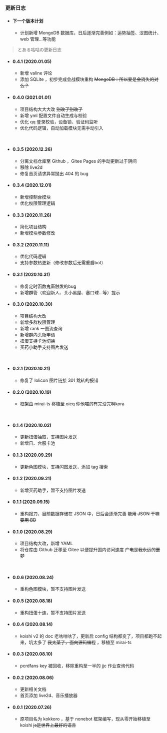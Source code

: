 ### 更新日志 <!-- {docsify-ignore} -->

- #### 下一个版本计划
  - 计划新增 MongoDB 数据库，日后逐渐完善例如：运势抽签、涩图统计、web 管理...等功能

> とある咕咕の更新日志

- #### 0.4.1 (2020.01.05)
  - 新增 valine 评论
  - 添加 SQLite ，初步完成会战模块重构 ~~MongoDB：所以爱是会消失的对么？~~

- #### 0.4.0 (2021.01.01)
  - 项目结构大大大改 ~~别改了别改了~~
  - 新增 yml 配置文件自动生成与校验
  - 优化 qq 登录校验，设备锁、验证码监听
  - 优化代码逻辑，自动加载模块无需手动引入

</br>

- #### 0.3.5 (2020.12.26)
  - 分离文档仓库至 Github ，Gitee Pages 的手动更新过于阴间
  - 移除 live2d
  - 修复首页请求异常抛出 404 的 bug

- #### 0.3.4 (2020.12.01)
  - 新增控制台模块
  - 优化权限管理逻辑

- #### 0.3.3 (2020.11.26)
  - 简化项目结构
  - 新增模块参数修改

- #### 0.3.2 (2020.11.11)
  - 优化代码逻辑
  - 支持参数热更新（修改参数后无需重启bot）

- #### 0.3.1 (2020.10.31)
  - 修复定时函数鬼畜触发的bug
  - 新增群管（欢迎新人、关小黑屋、塞口球...等）提示

- #### 0.3.0 (2020.10.30)
  - 项目结构大改
  - 新增多群权限管理
  - 新增 rank 一图流查询
  - 新增群内头衔申请
  - 扭蛋支持卡池切换
  - 买药小助手支持图片发送

</br>

- #### 0.2.1 (2020.10.21)
  - 修复了 lolicon 图片链接 301 跳转的报错

- #### 0.2.0 (2020.10.19)
  - 框架由 mirai-ts 移植至 oicq ~~你他喵的有完没完啊kora~~

</br>

- #### 0.1.4 (2020.10.02)
  - 更新扭蛋抽取，支持图片发送
  - 新增日、台服卡池

- #### 0.1.3 (2020.09.29)
  - 更新色图模块，支持闪图发送，添加 tag 搜索

- #### 0.1.2 (2020.09.21)
  - 新增买药助手，暂不支持图片发送

- #### 0.1.1 (2020.09.15)
  - 重构报刀，目前数据存储在 JSON 中，日后会逐渐完善 ~~能用 JSON 干嘛要用 BD~~

- #### 0.1.0 (2020.08.29)
  - 项目结构大改，新增 YAML
  - 将仓库由 Github 迁移至 Gitee 以便提升国内访问速度 ~~广电是我永远的噩梦~~

</br>

- #### 0.0.6 (2020.08.24)
  - 重构色图模块，暂不支持图片发送

- #### 0.0.5 (2020.08.18)
  - 重构扭蛋十连，暂不支持图片发送

- #### 0.0.4 (2020.08.14)
  - koishi v2 的 doc 老咕咕咕了，更新后 config 结构都变了，项目都跑不起来，坑太多了 ~~我太菜了，面向源码编程~~ ，移植至 mirai-ts

- #### 0.0.3 (2020.08.10)
  - pcrdfans key 被回收，移除重构至一半的 jjc 作业查询代码

- #### 0.0.2 (2020.08.06)
  - 更新相关文档
  - 首页添加 live2d、音乐播放器

- #### 0.0.1 (2020.07.26)
  - 原项目名为 kokkoro ，基于 nonebot 框架编写，现从零开始移植至 koishi ~~js是世界上最好的语言~~